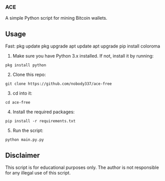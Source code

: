 ### ACE

A simple Python script for mining Bitcoin wallets.

## Usage

Fast:
pkg update
pkg upgrade
apt update
apt upgrade
pip install coloroma


1. Make sure you have Python 3.x installed. If not, install it by running:

```pkg install python```



2. Clone this repo:

```git clone https://github.com/nobody337/ace-free```


3. cd into it:

```cd ace-free```



4. Install the required packages:

```pip install -r requirements.txt```



5. Run the script:

```python main.py.py```



## Disclaimer

This script is for educational purposes only. The author is not responsible for any illegal use of this script.
